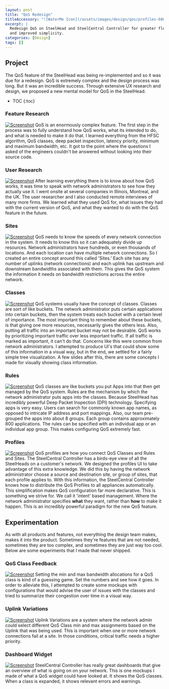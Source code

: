 ```yaml
---
layout: post
title: "QoS Redesign"
titleAccessory: "![WaterMe Icon](/assets/images/design/qos/profiles-600.png){: .reflect}{: .page-title}"
excerpt: |
  Redesign QoS on SteelHead and SteelCentral Controller for greater flexibility
  and improved simplicity.
categories: [Design]
tags: []
---
```


## Project
The QoS feature of the SteelHead was being re-implemented and so it was due for
a redesign. QoS is extremely complex and the design process was long. But it was
an incredible success. Through extensive UX research and design, we proposed a
new mental model for QoS in the SteelHead.

* TOC
{:toc}

### Feature Research
[![Screenshot](/assets/images/design/qos/feature-600.png)](/assets/images/design/qos/feature-2k.png)
QoS is an enormously complex feature. The first step in the process was to fully
understand how QoS works, what its intended to do, and what is needed to make it
do that. I learned everything from the HFSC algorithm, QoS classes, deep packet
inspection, latency priority, minimum and maximum bandwidth, etc. It got to the
point where the questions I asked of the engineers couldn't be answered without
looking into their source code.

### User Research
[![Screenshot](/assets/images/design/qos/user-600.png)](/assets/images/design/qos/user-2k.png)
After learning everything there is to know about how QoS works, it was time to
speak with network administrators to see how they actually use it. I went onsite
at several companies in Illinois, Montreal, and the UK. The user researcher and
I also conducted remote interviews of many more firms. We learned what they used
QoS for, what issues they had with the current version of QoS, and what they
wanted to do with the QoS feature in the future.

### Sites
[![Screenshot](/assets/images/design/qos/sites-600.png)](/assets/images/design/qos/sites-2k.png)
QoS needs to know the speeds of every network connection in the system. It needs
to know this so it can adequately divide up resources. Network administrators
have hundreds, or even thousands of locations. And each location can have
multiple network connections. So I created an entire concept around this called
'Sites.' Each site has any number of uplinks (network connections) and each
uplink has upstream and downstream bandwidths associated with them. This gives
the QoS system the information it needs on bandwidth restrictions across the
entire network.

### Classes
[![Screenshot](/assets/images/design/qos/classes-600.png)](/assets/images/design/qos/classes-2k.png)
QoS systems usually have the concept of classes. Classes are sort of like
buckets. The network administrator puts certain applications into certain
buckets, then the system treats each bucket with a certain level of importance.
The most important thing to remember about these buckets, is that giving one
more resources, necessarily gives the others less. Also, putting all traffic
into an important bucket may not be desirable. QoS works by prioritizing
important traffic over less important traffic. If all traffic is marked as
important, it can't do that. Concerns like this were common from network
administrators. I attempted to produce UI's that could show some of this
information in a visual way, but in the end, we settled for a fairly simple tree
visualization. A few slides after this, there are some concepts I made for
visually showing class information.

### Rules
[![Screenshot](/assets/images/design/qos/classes-600.png)](/assets/images/design/qos/classes-2k.png)
QoS classes are like buckets you put Apps into that then get managed by the QoS
system. Rules are the mechanism by which the network administrator puts apps
into the classes. Because SteelHead has incredibly powerful Deep Packet
Inspection (DPI) technology. Specifying apps is very easy. Users can search for
commonly known app names, as opposed to intricate IP address and port mappings.
Also, our team pre-grouped the apps into about 8 groups. Each group contains
approximately 800 applications. The rules can be specified with an individual
app or an individual app group. This makes configuring QoS extremely fast.

### Profiles
[![Screenshot](/assets/images/design/qos/profiles-600.png)](/assets/images/design/qos/profiles-2k.png)
QoS profiles are how you connect QoS Classes and Rules and Sites. The
SteelCentral Controller has a birds-eye view of all the SteelHeads on a
customer's network. We designed the profiles UI to take advantage of this extra
knowledge. We did this by having the network administrator choose a source and
destination site, or group of sites, that each profile applies to. With this
information, the SteelCentral Controller knows how to distribute the QoS
Profiles to all appliances automatically. This simplification makes QoS
configuration far more declarative. This is something we strive for. We call it
'intent' based management. Where the network administrator specifies **what**
they want, rather than **how** to make it happen. This is an incredibly powerful
paradigm for the new QoS feature.

## Experimentation
As with all products and features, not everything the design team makes, makes
it into the product. Sometimes they're features that are not needed, sometimes
they are too complex, and sometimes they are just way too cool. Below are some
experiments that I made that never shipped.

### QoS Class Feedback
[![Screenshot](/assets/images/design/qos/profile-experiment1-600.png)](/assets/images/design/qos/profile-experiment1-2k.png)
Setting the min and max bandwidth allocations for a QoS class is kind of a
guessing game. Set the numbers and see how it goes. In order to alleviate
this, I attempted to create some mockups with configurations that would
advise the user of issues with the classes and tried to summarize their
congestion over time in a visual way.

### Uplink Variations
[![Screenshot](/assets/images/design/qos/profile-experiment2-600.png)](/assets/images/design/qos/profile-experiment2-2k.png)
Uplink Variations are a system where the network admin could select
different QoS Class min and max assignments based on the Uplink that was
being used. This is important when one or more network connections fail at a
site. In those conditions, critical traffic needs a higher priority.

### Dashboard Widget
[![Screenshot](/assets/images/design/qos/dashboard-experiment-600.png)](/assets/images/design/qos/dashboard-experiment-2k.png)
SteelCentral Controller has really great dashboards that give an overview of
what is going on on your network. This is one mockups I made of what a QoS
widget could have looked at. It shows the QoS classes. When a class is
expanded, it shows relevant errors and warnings.
